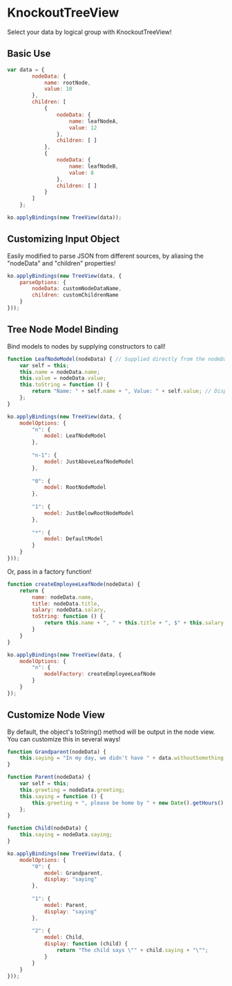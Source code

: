# KnockoutTreeView

Select your data by logical group with KnockoutTreeView!

## Basic Use
```javascript
var data = {
        nodeData: { 
            name: rootNode,
            value: 10
        },
        children: [
            {
                nodeData: { 
                    name: leafNodeA,
                    value: 12
                },
                children: [ ]
            },
            {
                nodeData: { 
                    name: leafNodeB,
                    value: 8
                },
                children: [ ]
            }
        ]
    };

ko.applyBindings(new TreeView(data));
```

## Customizing Input Object
Easily modified to parse JSON from different sources, by aliasing the "nodeData" and "children" properties!
```javascript
ko.applyBindings(new TreeView(data, {
    parseOptions: {
        nodeData: customNodeDataName,
        children: customChildrenName
    }
}));
```

## Tree Node Model Binding
Bind models to nodes by supplying constructors to call!
```javascript
function LeafNodeModel(nodeData) { // Supplied directly from the nodeData in the data object
    var self = this;
    this.name = nodeData.name;
    this.value = nodeData.value;
    this.toString = function () {
        return "Name: " + self.name + ", Value: " + self.value; // Display the name of the leaf node in the tree view!
    };
}

ko.applyBindings(new TreeView(data, {
    modelOptions: {
        "n": {
            model: LeafNodeModel
        },
        
        "n-1": {
            model: JustAboveLeafNodeModel
        },
        
        "0": {
            model: RootNodeModel
        },
        
        "1": {
            model: JustBelowRootNodeModel
        },
        
        "*": {
            model: DefaultModel
        }
    }
}));
```

Or, pass in a factory function!
```javascript
function createEmployeeLeafNode(nodeData) {
    return {
        name: nodeData.name,
        title: nodeData.title,
        salary: nodeData.salary,
        toString: function () {
            return this.name + ", " + this.title + ", $" + this.salary;
        }
    }
}

ko.applyBindings(new TreeView(data, {
    modelOptions: {
        "n": {
            modelFactory: createEmployeeLeafNode
        }
    }
});
```

## Customize Node View
By default, the object's toString() method will be output in the node view. You can customize this in several ways!
```javascript
function Grandparent(nodeData) {
    this.saying = "In my day, we didn't have " + data.withoutSomething;
}

function Parent(nodeData) {
    var self = this;
    this.greeting = nodeData.greeting;
    this.saying = function () {
        this.greeting + ", please be home by " + new Date().getHours() + 1;
    };
}

function Child(nodeData) {
    this.saying = nodeData.saying;
}

ko.applyBindings(new TreeView(data, {
    modelOptions: {
        "0": {
            model: Grandparent,
            display: "saying"
        },
        
        "1": {
            model: Parent,
            display: "saying"
        },
        
        "2": {
            model: Child,
            display: function (child) {
                return "The child says \"" + child.saying + "\"";
            }
        }
    }
}));
```
